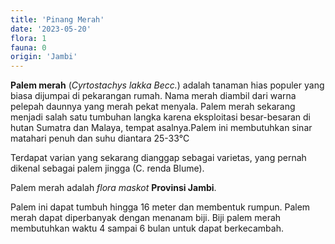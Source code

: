 ```yaml
---
title: 'Pinang Merah'
date: '2023-05-20'
flora: 1
fauna: 0
origin: 'Jambi'
---
```


**Palem merah** (_Cyrtostachys lakka Becc._) adalah tanaman hias populer yang biasa dijumpai di pekarangan rumah. Nama merah diambil dari warna pelepah daunnya yang merah pekat menyala. Palem merah sekarang menjadi salah satu tumbuhan langka karena eksploitasi besar-besaran di hutan Sumatra dan Malaya, tempat asalnya.Palem ini membutuhkan sinar matahari penuh dan suhu diantara 25-33°C

Terdapat varian yang sekarang dianggap sebagai varietas, yang pernah dikenal sebagai palem jingga (C. renda Blume).

Palem merah adalah _flora maskot_ **Provinsi Jambi**.

Palem ini dapat tumbuh hingga 16 meter dan membentuk rumpun. Palem merah dapat diperbanyak dengan  menanam biji. Biji palem merah membutuhkan waktu 4 sampai 6 bulan untuk dapat berkecambah.

